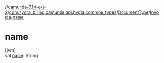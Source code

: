 //[camunda-7.14-ext-2](../../../../index.md)/[com.hydra_billing.camunda.api.hydra.common_types](../../index.md)/[DocumentType](../index.md)/[Invoice](index.md)/[name](name.md)

# name

[jvm]\
val [name](name.md): String
